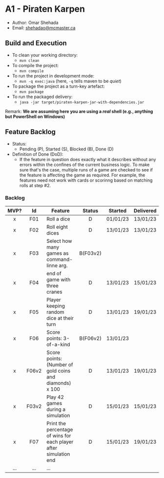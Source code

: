 # A1 - Piraten Karpen

  * Author: Omar Shehada
  * Email: shehadao@mcmaster.ca

## Build and Execution

  * To clean your working directory:
    * `mvn clean`
  * To compile the project:
    * `mvn compile`
  * To run the project in development mode:
    * `mvn -q exec:java` (here, `-q` tells maven to be _quiet_)
  * To package the project as a turn-key artefact:
    * `mvn package`
  * To run the packaged delivery:
    * `java -jar target/piraten-karpen-jar-with-dependencies.jar` 

Remark: **We are assuming here you are using a _real_ shell (e.g., anything but PowerShell on Windows)**

## Feature Backlog

 * Status: 
   * Pending (P), Started (S), Blocked (B), Done (D)
 * Definition of Done (DoD):
   * If the feature in question does exactly what it describes without any errors within the confines of the current business logic. To make sure that's the case, multiple runs of a game are checked to see if the feature is affecting the game as required. For example, the features need not work with cards or scorinng based on matching rolls at step #2.

### Backlog 

| MVP? | Id  | Feature  | Status  |  Started  | Delivered |
| :-:  |:-:  |---       | :-:     | :-:       | :-:       |
| x   | F01 | Roll a dice |  D | 01/01/23 | 13/01/23 |
| x   | F02 | Roll eight dices  |  D | 13/01/23  | 13/01/23 |
| x   | F03 | Select how many games as command-linne arg.  |  B(F03v2)  |   |
| x   | F04 | end of game with three cranes | D | 13/01/23 | 15/01/23 |
| x   | F05 | Player keeping random dice at their turn | D | 13/01/23 | 19/01/23 |
| x   | F06 | Score points: 3-of-a-kind | B(F06v2) | 13/01/23 | 
| x   | F06v2 | Score points: (Number of gold coins and diamonds) x 100 | D | 13/01/23 | 19/01/23 |
| x   | F03v2 | Play 42 games during a simulation | D | 15/01/23 | 15/01/23 |
| x   | F07 | Print the percentage of wins for each player after simulation end | D | 15/01/23 | 19/01/23 |
| ... | ... | ... |

